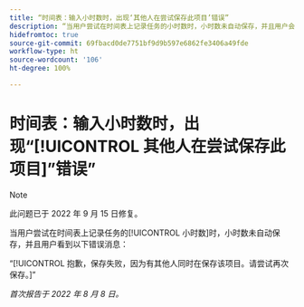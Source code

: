 ```yaml
---
title: “时间表：输入小时数时，出现‘其他人在尝试保存此项目’错误”
description: “当用户尝试在时间表上记录任务的小时数时，小时数未自动保存，并且用户会看到错误消息。”
hidefromtoc: true
source-git-commit: 69fbacd0de7751bf9d9b597e6862fe3406a49fde
workflow-type: ht
source-wordcount: '106'
ht-degree: 100%

---
```



# 时间表：输入小时数时，出现“[!UICONTROL 其他人在尝试保存此项目]”错误”

>[!NOTE]
>
>此问题已于 2022 年 9 月 15 日修复。

当用户尝试在时间表上记录任务的[!UICONTROL 小时数]时，小时数未自动保存，并且用户看到以下错误消息：

“[!UICONTROL 抱歉，保存失败，因为有其他人同时在保存该项目。请尝试再次保存。]”

_首次报告于 2022 年 8 月 8 日。_


